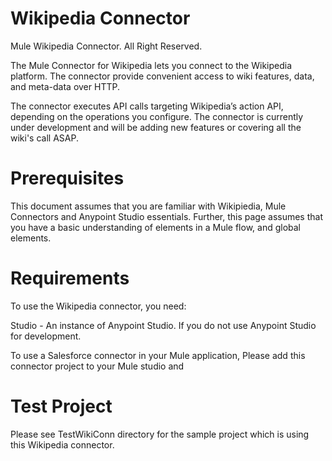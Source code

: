 # Wikipedia Connector
Mule Wikipedia Connector. All Right Reserved.

The Mule Connector for Wikipedia lets you connect to the Wikipedia platform. The connector provide convenient access to wiki features, data, and meta-data over HTTP.

The connector executes API calls targeting Wikipedia’s action API, depending on the operations you configure. 
The connector is currently under development and will be adding new features or covering all the wiki's call ASAP.

# Prerequisites

This document assumes that you are familiar with Wikipiedia, Mule Connectors and Anypoint Studio essentials. Further, this page assumes that you have a basic understanding of elements in a Mule flow, and global elements.

# Requirements

To use the Wikipedia connector, you need:

Studio - An instance of Anypoint Studio. If you do not use Anypoint Studio for development.

To use a Salesforce connector in your Mule application, Please add this connector project to your Mule studio and 

# Test Project

Please see TestWikiConn directory for the sample project which is using this Wikipedia connector.
